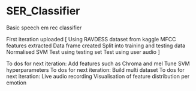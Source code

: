 # SER_Classifier
Basic speech em rec classifier

First iteration uploaded [
Using RAVDESS dataset from kaggle
MFCC features extracted
Data frame created
Split into training and testing data
Normalised
SVM
Test using testing set
Test using user audio
]

To dos for next iteration:
  Add features such as Chroma and mel
  Tune SVM hyperparameters
To dos for next iteration:
  Build multi dataset
To dos for next iteration:
  Live audio recording
  Visualisation of feature distribution per emotion
